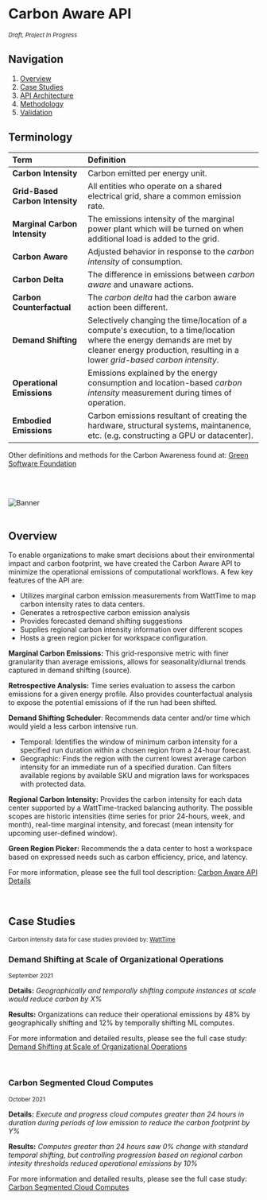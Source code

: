 
# Carbon Aware API
<sup>*Draft, Project In Progress*</sup>

## Navigation
<ol>
  <li><a href="#Carbon Aware API">Overview</a></li>
  <li><a href="#Case Studies">Case Studies</a></li>
  <li><a href="https://github.com/TaylorPrewitt/carbon-awareAPI/tree/main/Carbon_Aware_API#api-architecture">API Architecture</a></li>
  <li><a href="https://github.com/TaylorPrewitt/carbon-awareAPI/blob/main/Documentation/Methods.md">Methodology</a></li>
  <li><a href="#Tool Validation">Validation</a></li>
</ol>


## Terminology 
| Term | Definition   |
| :------------- | :---------- | 
| **Carbon Intensity** | Carbon emitted per energy unit. |
| **Grid-Based Carbon Intensity**   | All entities who operate on a shared electrical grid, share a common emission rate. | 
| **Marginal Carbon Intensity**   | The emissions intensity of the marginal power plant which will be turned on when additional load is added to the grid.|
| **Carbon Aware** | 	Adjusted behavior in response to the *carbon intensity* of consumption.|
| **Carbon Delta**   | The difference in emissions between *carbon aware* and unaware actions. | 
| **Carbon Counterfactual**   | The *carbon delta* had the carbon aware action been different.| 
| **Demand Shifting**   | Selectively changing the time/location of a compute's execution, to a time/location where the energy demands are met by cleaner energy production, resulting in a lower *grid-based carbon intensity*.|
| **Operational Emissions**   | Emissions explained by the energy consumption and location-based *carbon intensity* measurement during times of operation.| 
| **Embodied Emissions**   | Carbon emissions resultant of creating the hardware, structural systems, maintanence, etc. (e.g. constructing a GPU or datacenter).| 


Other definitions and methods for the Carbon Awareness found at: [Green Software Foundation](https://github.com/Green-Software-Foundation)

<br><br>


![Banner](https://user-images.githubusercontent.com/80305894/132620015-b0a5007a-d605-43ca-a260-8b3bc5206b32.png)
<br><br>
<a name="Carbon Aware API"></a>

## Overview

To enable organizations to make smart decisions about their environmental impact and carbon footprint, we have created the Carbon Aware API to minimize the operational emissions of computational workflows. A few key features of the API are: 

* Utilizes marginal carbon emission measurements from WattTime to map carbon intensity rates to data centers. 
* Generates a retrospective carbon emission analysis 
* Provides forecasted demand shifting suggestions 
* Supplies regional carbon intensity information over different scopes  
* Hosts a green region picker for workspace configuration.

**Marginal Carbon Emissions:** This grid-responsive metric with finer granularity than average emissions, allows for seasonality/diurnal trends captured in demand shifting (source). 

**Retrospective Analysis:** Time series evaluation to assess the carbon emissions for a given energy profile. Also provides counterfactual analysis to expose the potential emissions of if the run had been shifted. 

**Demand Shifting Scheduler**: Recommends data center and/or time which would yield a less carbon intensive run.  

* Temporal: Identifies the window of minimum carbon intensity for a specified run duration within a chosen region from a 24-hour forecast.  
* Geographic: Finds the region with the current lowest average carbon intensity for an immediate run of a specified duration. Can filters available regions by available SKU and migration laws for workspaces with protected data.  

**Regional Carbon Intensity:** Provides the carbon intensity for each data center supported by a WattTime-tracked balancing authority.  The possible scopes are historic intensities (time series for prior 24-hours, week, and month), real-time marginal intensity, and forecast (mean intensity for upcoming user-defined window). 

**Green Region Picker:** Recommends the a data center to host a workspace based on expressed needs such as carbon efficiency, price, and latency.
<br>

For more information, please see the full tool description: [Carbon Aware API Details](https://github.com/TaylorPrewitt/carbon-awareAPI/tree/main/Documentation/Overview)




<br>

<a name="Case Studies"></a>

## Case Studies

<sup>Carbon intensity data for case studies provided by: [WattTime](https://www.watttime.org/) </sup>



### Demand Shifting at Scale of Organizational Operations
<sup>September 2021</sup>

**Details:** *Geographically and temporally shifting compute instances at scale would reduce carbon by X%*

**Results:** Organizations can reduce their operational emissions by 48% by geographically shifting and 12% by temporally shifting ML computes. 

For more information and detailed results, please see the full case study: [Demand Shifting at Scale of Organizational Operations](https://github.com/TaylorPrewitt/carbon-awareAPI/tree/main/Documentation/Case%20Studies/Organizational_Shifting)

<br>

### Carbon Segmented Cloud Computes
<sup>October 2021</sup>

**Details:** *Execute and progress cloud computes greater than 24 hours in duration during periods of low emission to reduce the carbon footprint by Y%*

**Results:** *Computes greater than 24 hours saw 0% change with standard temporal shifting, but controlling progression based on regional carbon intesity thresholds reduced operational emissions by 10%*

For more information and detailed results, please see the full case study: [Carbon Segmented Cloud Computes](https://github.com/TaylorPrewitt/carbon-awareAPI/tree/main/Documentation/Case%20Studies/Carbon_trigger)






